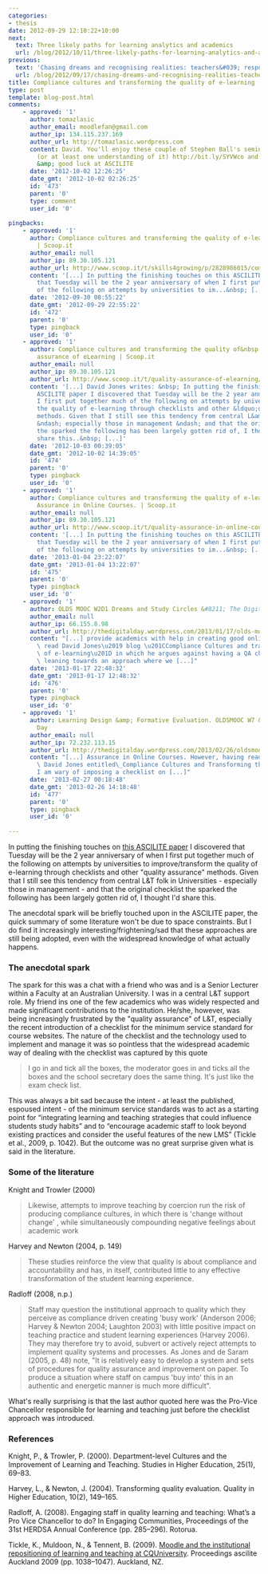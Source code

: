 ```yaml
---
categories:
- thesis
date: 2012-09-29 12:10:22+10:00
next:
  text: Three likely paths for learning analytics and academics
  url: /blog/2012/10/11/three-likely-paths-for-learning-analytics-and-academic-in-oz-higher-education/
previous:
  text: 'Chasing dreams and recognising realities: teachers&#039; responses to ICT'
  url: /blog/2012/09/17/chasing-dreams-and-recognising-realities-teachers-responses-to-ict/
title: Compliance cultures and transforming the quality of e-learning
type: post
template: blog-post.html
comments:
    - approved: '1'
      author: tomazlasic
      author_email: moodlefan@gmail.com
      author_ip: 134.115.237.169
      author_url: http://tomazlasic.wordpress.com
      content: David. You'll enjoy these couple of Stephen Ball's seminal papers on 'performativity'
        (or at least one understanding of it) http://bit.ly/SYVWco and http://bit.ly/SYW4sf  Cheers
        &amp; good luck at ASCILITE
      date: '2012-10-02 12:26:25'
      date_gmt: '2012-10-02 02:26:25'
      id: '473'
      parent: '0'
      type: comment
      user_id: '0'
    
pingbacks:
    - approved: '1'
      author: Compliance cultures and transforming the quality of e-learning | Skills4Growing
        | Scoop.it
      author_email: null
      author_ip: 89.30.105.121
      author_url: http://www.scoop.it/t/skills4growing/p/2828986015/compliance-cultures-and-transforming-the-quality-of-e-learning
      content: '[...] In putting the finishing touches on this ASCILITE paper I discovered
        that Tuesday will be the 2 year anniversary of when I first put together much
        of the following on attempts by universities to im...&nbsp; [...]'
      date: '2012-09-30 08:55:22'
      date_gmt: '2012-09-29 22:55:22'
      id: '472'
      parent: '0'
      type: pingback
      user_id: '0'
    - approved: '1'
      author: Compliance cultures and transforming the quality of&nbsp;e-learning | Quality
        assurance of eLearning | Scoop.it
      author_email: null
      author_ip: 89.30.105.121
      author_url: http://www.scoop.it/t/quality-assurance-of-elearning/p/2856157841/compliance-cultures-and-transforming-the-quality-of-e-learning
      content: '[...] David Jones writes: &nbsp; In putting the finishing touches on this
        ASCILITE paper I discovered that Tuesday will be the 2 year anniversary of when
        I first put together much of the following on attempts by universities to improve/transform
        the quality of e-learning through checklists and other &ldquo;quality assurance&rdquo;
        methods. Given that I still see this tendency from central L&amp;T folk in Universities
        &ndash; especially those in management &ndash; and that the original checklist
        the sparked the following has been largely gotten rid of, I thought I&rsquo;d
        share this..&nbsp; [...]'
      date: '2012-10-03 00:39:05'
      date_gmt: '2012-10-02 14:39:05'
      id: '474'
      parent: '0'
      type: pingback
      user_id: '0'
    - approved: '1'
      author: Compliance cultures and transforming the quality of e-learning | Quality
        Assurance in Online Courses. | Scoop.it
      author_email: null
      author_ip: 89.30.105.121
      author_url: http://www.scoop.it/t/quality-assurance-in-online-courses/p/3965916299/compliance-cultures-and-transforming-the-quality-of-e-learning
      content: '[...] In putting the finishing touches on this ASCILITE paper I discovered
        that Tuesday will be the 2 year anniversary of when I first put together much
        of the following on attempts by universities to im...&nbsp; [...]'
      date: '2013-01-04 23:22:07'
      date_gmt: '2013-01-04 13:22:07'
      id: '475'
      parent: '0'
      type: pingback
      user_id: '0'
    - approved: '1'
      author: OLDS MOOC W2D1 Dreams and Study Circles &#8211; The Digital Day
      author_email: null
      author_ip: 66.155.8.98
      author_url: http://thedigitalday.wordpress.com/2013/01/17/olds-mooc-w2d1-dreams-and-study-circles/
      content: "[...] provide academics with help in creating good online courses.\_ Having\
        \ read David Jones\u2019 blog \u201CCompliance Cultures and transforming the quality\
        \ of e-learning\u201D in which he argues against having a QA checklist I am now\
        \ leaning towards an approach where we [...]"
      date: '2013-01-17 22:48:32'
      date_gmt: '2013-01-17 12:48:32'
      id: '476'
      parent: '0'
      type: pingback
      user_id: '0'
    - approved: '1'
      author: Learning Design &amp; Formative Evaluation. OLDSMOOC W7 &#8211; The Digital
        Day
      author_email: null
      author_ip: 72.232.113.15
      author_url: http://thedigitalday.wordpress.com/2013/02/26/oldsmooc-w7/
      content: "[...] Assurance in Online Courses. However, having read a blog post by\
        \ David Jones entitled\_Compliance Cultures and Transforming the Quality of e-Learning\_\
        I am wary of imposing a checklist on [...]"
      date: '2013-02-27 00:18:48'
      date_gmt: '2013-02-26 14:18:48'
      id: '477'
      parent: '0'
      type: pingback
      user_id: '0'
    
---
```

In putting the finishing touches on [this ASCILITE paper](/blog/the-life-and-death-of-webfuse-principles-for-learning-and-leading-into-the-future/) I discovered that Tuesday will be the 2 year anniversary of when I first put together much of the following on attempts by universities to improve/transform the quality of e-learning through checklists and other "quality assurance" methods. Given that I still see this tendency from central L&T folk in Universities - especially those in management - and that the original checklist the sparked the following has been largely gotten rid of, I thought I'd share this.

The anecdotal spark will be briefly touched upon in the ASCILITE paper, the quick summary of some literature won't be due to space constraints. But I do find it increasingly interesting/frightening/sad that these approaches are still being adopted, even with the widespread knowledge of what actually happens.

### The anecdotal spark

The spark for this was a chat with a friend who was and is a Senior Lecturer within a Faculty at an Australian University. I was in a central L&T support role. My friend ins one of the few academics who was widely respected and made significant contributions to the institution. He/she, however, was being increasingly frustrated by the "quality assurance" of L&T, especially the recent introduction of a checklist for the minimum service standard for course websites. The nature of the checklist and the technology used to implement and manage it was so pointless that the widespread academic way of dealing with the checklist was captured by this quote

> I go in and tick all the boxes, the moderator goes in and ticks all the boxes and the school secretary does the same thing. It's just like the exam check list.

This was always a bit sad because the intent - at least the published, espoused intent - of the minimum service standards was to act as a starting point for “integrating learning and teaching strategies that could influence students study habits” and to “encourage academic staff to look beyond existing practices and consider the useful features of the new LMS” (Tickle et al., 2009, p. 1042). But the outcome was no great surprise given what is said in the literature.

### Some of the literature

Knight and Trowler (2000)

> Likewise, attempts to improve teaching by coercion run the risk of producing compliance cultures, in which there is 'change without change' , while simultaneously compounding negative feelings about academic work

Harvey and Newton (2004, p. 149)

> These studies reinforce the view that quality is about compliance and accountability and has, in itself, contributed little to any effective transformation of the student learning experience.

Radloff (2008, n.p.)

> Staff may question the institutional approach to quality which they perceive as compliance driven creating 'busy work' (Anderson 2006; Harvey & Newton 2004; Laughton 2003) with little positive impact on teaching practice and student learning experiences (Harvey 2006). They may therefore try to avoid, subvert or actively reject attempts to implement quality systems and processes. As Jones and de Saram (2005, p. 48) note, "It is relatively easy to develop a system and sets of procedures for quality assurance and improvement on paper. To produce a situation where staff on campus 'buy into' this in an authentic and energetic manner is much more difficult".

What's really surprising is that the last author quoted here was the Pro-Vice Chancellor responsible for learning and teaching just before the checklist approach was introduced.

### References

Knight, P., & Trowler, P. (2000). Department-level Cultures and the Improvement of Learning and Teaching. Studies in Higher Education, 25(1), 69–83.

Harvey, L., & Newton, J. (2004). Transforming quality evaluation. Quality in Higher Education, 10(2), 149–165.

Radloff, A. (2008). Engaging staff in quality learning and teaching: What’s a Pro Vice Chancellor to do? In Engaging Communities, Proceedings of the 31st HERDSA Annual Conference (pp. 285–296). Rotorua.

Tickle, K., Muldoon, N., & Tennent, B. (2009). [Moodle and the institutional repositioning of learning and teaching at CQUniversity](http://www.ascilite.org.au/conferences/auckland09/procs/tickle.pdf). Proceedings ascilite Auckland 2009 (pp. 1038–1047). Auckland, NZ.